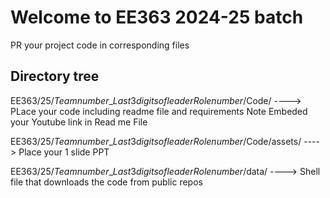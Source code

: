 # Welcome to EE363 2024-25 batch

PR your project code in corresponding files
## Directory tree

EE363/25/$Team number$_$Last 3 digits of leader Role number$/Code/  ----> PLace your code including readme file and requirements
Note Embeded your Youtube link in Read me File

EE363/25/$Team number$_$Last 3 digits of leader Role number$/Code/assets/  ----> Place your 1 slide PPT

EE363/25/$Team number$_$Last 3 digits of leader Role number$/data/  ----> Shell file that downloads the code from public repos
